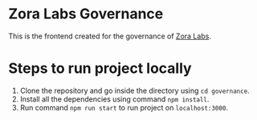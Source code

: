 # Zora Labs Governance

This is the frontend created for the governance of [Zora Labs](https://zoralabs.com).

# Steps to run project locally

1. Clone the repository and go inside the directory using `cd governance`.
2. Install all the dependencies using command `npm install`.
3. Run command `npm run start` to run project on `localhost:3000`.
